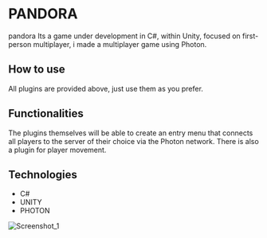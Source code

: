 # PANDORA

pandora Its a game under development in C#, within Unity, focused on first-person multiplayer, i made a multiplayer game using Photon.

## How to use

All plugins are provided above, just use them as you prefer.

## Functionalities

The plugins themselves will be able to create an entry menu that connects all players to the server of their choice via the Photon network. There is also a plugin for player movement.

## Technologies

- C#
- UNITY
- PHOTON

![Screenshot_1](https://user-images.githubusercontent.com/101426136/235821575-cebb0582-26c2-4f51-a2da-6ab14954f193.png)

